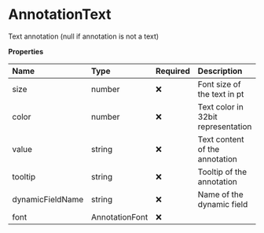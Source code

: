 # AnnotationText

Text annotation (null if annotation is not a text)

**Properties**

| Name             | Type           | Required | Description                        |
| :--------------- | :------------- | :------- | :--------------------------------- |
| size             | number         | ❌       | Font size of the text in pt        |
| color            | number         | ❌       | Text color in 32bit representation |
| value            | string         | ❌       | Text content of the annotation     |
| tooltip          | string         | ❌       | Tooltip of the annotation          |
| dynamicFieldName | string         | ❌       | Name of the dynamic field          |
| font             | AnnotationFont | ❌       |                                    |
